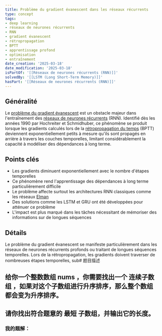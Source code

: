 ```yaml
---
title: Problème du gradient évanescent dans les réseaux récurrents
type: concept
tags:
- deep learning
- réseaux de neurones récurrents
- RNN
- gradient évanescent
- rétropropagation
- BPTT
- apprentissage profond
- optimisation
- entraînement
date_creation: '2025-03-18'
date_modification: '2025-03-18'
isPartOf: '[[Réseaux de neurones récurrents (RNN)]]'
solvedBy: '[[LSTM (Long Short-Term Memory)]]'
hasPart: '[[Réseaux de neurones récurrents (RNN)]]'
---
```

## Généralité

Le [problème du gradient évanescent](https://fr.wikipedia.org/wiki/Probl%C3%A8me_du_gradient_%C3%A9vanescent) est un obstacle majeur dans l'entraînement des [réseaux de neurones récurrents](https://fr.wikipedia.org/wiki/R%C3%A9seau_de_neurones_r%C3%A9currents) (RNN). Identifié dès les années 1990 par Hochreiter et Schmidhuber, ce phénomène se produit lorsque les gradients calculés lors de la [rétropropagation du temps](https://fr.wikipedia.org/wiki/R%C3%A9tropropagation_du_gradient) (BPTT) deviennent exponentiellement petits à mesure qu'ils sont propagés en arrière à travers les couches temporelles, limitant considérablement la capacité à modéliser des dépendances à long terme.

## Points clés

- Les gradients diminuent exponentiellement avec le nombre d'étapes temporelles
- Ce phénomène rend l'apprentissage des dépendances à long terme particulièrement difficile
- Le problème affecte surtout les architectures RNN classiques comme les réseaux [Elman](https://fr.wikipedia.org/wiki/R%C3%A9seau_de_neurones_r%C3%A9currents#Réseau_d'Elman)
- Des solutions comme les LSTM et GRU ont été développées pour atténuer ce problème
- L'impact est plus marqué dans les tâches nécessitant de mémoriser des informations sur de longues séquences

## Détails

Le problème du gradient évanescent se manifeste particulièrement dans les réseaux de neurones récurrents profonds ou traitant de longues séquences temporelles. Lors de la rétropropagation, les gradients doivent traverser de nombreuses étapes temporelles, sub# 题目描述
## 给你一个整数数组 nums ，你需要找出一个 连续子数组 ，如果对这个子数组进行升序排序，那么整个数组都会变为升序排序。
## 请你找出符合题意的 最短 子数组，并输出它的长度。
### 我的题解：